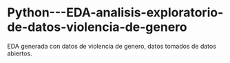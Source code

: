 # Python---EDA-analisis-exploratorio-de-datos-violencia-de-genero
EDA generada con datos de violencia de genero, datos tomados de datos abiertos.
